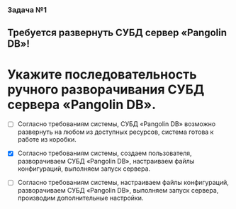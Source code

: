 ### Задача №1  
## Требуется развернуть СУБД сервер «Pangolin DB»!  
  
# Укажите последовательность ручного разворачивания СУБД сервера «Pangolin DB».  
- [ ] Согласно требованиям системы, СУБД «Pangolin DB» возможно развернуть на любом из доступных ресурсов, система готова к работе из коробки.  
- [X] Согласно требованиям системы, создаем пользователя, разворачиваем СУБД «Pangolin DB», настраиваем файлы конфигураций, выполняем запуск сервера.  
- [ ] Согласно требованиям системы, настраиваем файлы конфигураций, разворачиваем СУБД «Pangolin DB», выполняем запуск сервера, производим дополнительные настройки.

